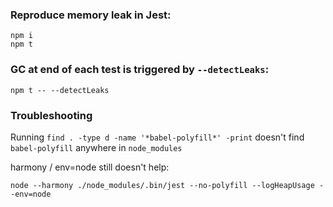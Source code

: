 ### Reproduce memory leak in Jest:

```
npm i
npm t
```

### GC at end of each test is triggered by `--detectLeaks`:

```
npm t -- --detectLeaks
```

### Troubleshooting

Running `find . -type d -name '*babel-polyfill*' -print` doesn't find `babel-polyfill` anywhere in `node_modules`

harmony / env=node still doesn't help:
```
node --harmony ./node_modules/.bin/jest --no-polyfill --logHeapUsage --env=node
```
